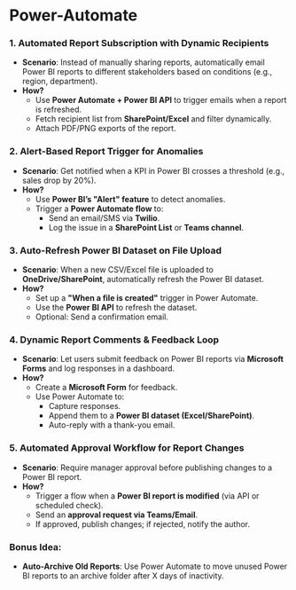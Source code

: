 # Power-Automate

### 1. **Automated Report Subscription with Dynamic Recipients**  
   - **Scenario**: Instead of manually sharing reports, automatically email Power BI reports to different stakeholders based on conditions (e.g., region, department).  
   - **How?**  
     - Use **Power Automate + Power BI API** to trigger emails when a report is refreshed.  
     - Fetch recipient list from **SharePoint/Excel** and filter dynamically.  
     - Attach PDF/PNG exports of the report.  

### 2. **Alert-Based Report Trigger for Anomalies**  
   - **Scenario**: Get notified when a KPI in Power BI crosses a threshold (e.g., sales drop by 20%).  
   - **How?**  
     - Use **Power BI’s "Alert" feature** to detect anomalies.  
     - Trigger a **Power Automate flow** to:  
       - Send an email/SMS via **Twilio**.  
       - Log the issue in a **SharePoint List** or **Teams channel**.  

### 3. **Auto-Refresh Power BI Dataset on File Upload**  
   - **Scenario**: When a new CSV/Excel file is uploaded to **OneDrive/SharePoint**, automatically refresh the Power BI dataset.  
   - **How?**  
     - Set up a **"When a file is created"** trigger in Power Automate.  
     - Use the **Power BI API** to refresh the dataset.  
     - Optional: Send a confirmation email.  

### 4. **Dynamic Report Comments & Feedback Loop**  
   - **Scenario**: Let users submit feedback on Power BI reports via **Microsoft Forms** and log responses in a dashboard.  
   - **How?**  
     - Create a **Microsoft Form** for feedback.  
     - Use Power Automate to:  
       - Capture responses.  
       - Append them to a **Power BI dataset (Excel/SharePoint)**.  
       - Auto-reply with a thank-you email.  

### 5. **Automated Approval Workflow for Report Changes**  
   - **Scenario**: Require manager approval before publishing changes to a Power BI report.  
   - **How?**  
     - Trigger a flow when a **Power BI report is modified** (via API or scheduled check).  
     - Send an **approval request via Teams/Email**.  
     - If approved, publish changes; if rejected, notify the author.  

### **Bonus Idea**:  
- **Auto-Archive Old Reports**: Use Power Automate to move unused Power BI reports to an archive folder after X days of inactivity.  
